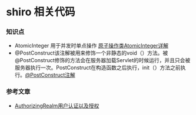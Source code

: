 # shiro 相关代码

### 知识点
- AtomicInteger 用于并发时单点操作 [原子操作类AtomicInteger详解](https://blog.csdn.net/fanrenxiang/article/details/80623884)
- @PostConstruct该注解被用来修饰一个非静态的void（）方法。被@PostConstruct修饰的方法会在服务器加载Servlet的时候运行，并且只会被服务器执行一次。PostConstruct在构造函数之后执行，init（）方法之前执行。[@PostConstruct注解](https://blog.csdn.net/qq360694660/article/details/82877222)


### 参考文章
- [AuthorizingRealm用户认证以及授权](https://www.cnblogs.com/question-sky/p/6806419.html)
